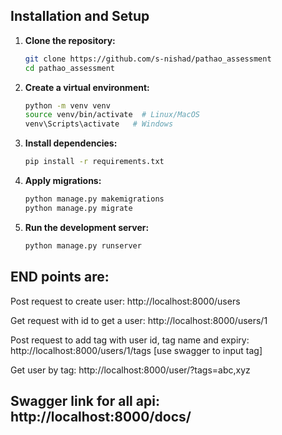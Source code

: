 ## Installation and Setup


1. **Clone the repository:**
    ```bash
    git clone https://github.com/s-nishad/pathao_assessment
    cd pathao_assessment
    ```

2. **Create a virtual environment:**
    ```bash
    python -m venv venv
    source venv/bin/activate  # Linux/MacOS
    venv\Scripts\activate   # Windows
    ```

3. **Install dependencies:**
    ```bash
    pip install -r requirements.txt
    ```
   
4. **Apply migrations:**
    ```bash
    python manage.py makemigrations
    python manage.py migrate
    ```

5. **Run the development server:**
    ```bash
    python manage.py runserver
    ```
   
## END points are:
  
Post request to create user: http://localhost:8000/users

Get request with id to get a user: http://localhost:8000/users/1

Post request to add tag with user id, tag name and expiry: http://localhost:8000/users/1/tags
[use swagger to input tag]

Get user by tag: http://localhost:8000/user/?tags=abc,xyz

## Swagger link for all api: http://localhost:8000/docs/
